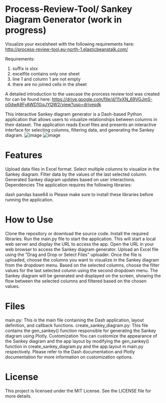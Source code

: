 # Process-Review-Tool/ Sankey Diagram Generator (work in progress)

Visualize your excelsheet with the following requirements here: http://process-review-tool.eu-north-1.elasticbeanstalk.com/

Requirements:
1. suffix is xlsx
2. excelfile contains only one sheet
3. line 1 and column 1 are not empty
4. there are no joined cells in the sheet
   
A detailed introduction to the usecase the prorcess review tool was created for can be found here: https://drive.google.com/file/d/11xXN_69VGJmS-o0dwA8FyAWD1GqJYQW2/view?usp=drivesdk

This interactive Sankey diagram generator is a Dash-based Python application that allows users to visualize relationships between columns in their dataset. The application reads Excel files and presents an interactive interface for selecting columns, filtering data, and generating the Sankey diagram.
![image](https://user-images.githubusercontent.com/81876912/236634270-c1420de9-796c-4c06-9996-45e9544c6695.png)
![image](https://user-images.githubusercontent.com/81876912/236634251-590d0881-873a-403d-a45f-60fbab678f02.png)


# Features
Upload data files in Excel format.
Select multiple columns to visualize in the Sankey diagram.
Filter data by the values of the last selected column.
Generated Sankey diagram updates based on user interactions.
Dependencies
The application requires the following libraries:

dash
pandas
base64
io
Please make sure to install these libraries before running the application.

# How to Use
Clone the repository or download the source code.
Install the required libraries.
Run the main.py file to start the application. This will start a local web server and display the URL to access the app.
Open the URL in your web browser to access the Sankey diagram generator.
Upload an Excel file using the "Drag and Drop or Select Files" uploader.
Once the file is uploaded, choose the columns you want to visualize in the Sankey diagram from the dropdown menu.
Based on the selected columns, choose the filter values for the last selected column using the second dropdown menu.
The Sankey diagram will be generated and displayed on the screen, showing the flow between the selected columns and filtered based on the chosen values.

# Files
main.py: This is the main file containing the Dash application, layout definition, and callback functions.
create_sankey_diagram.py: This file contains the gen_sankey() function responsible for generating the Sankey diagram using Plotly.
Customization
You can customize the appearance of the Sankey diagram and the app layout by modifying the gen_sankey() function in create_sankey_diagram.py and the app.layout in main.py respectively. Please refer to the Dash documentation and Plotly documentation for more information on customization options.

# License
This project is licensed under the MIT License. See the LICENSE file for more details.
